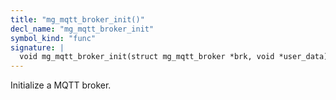 ```yaml
---
title: "mg_mqtt_broker_init()"
decl_name: "mg_mqtt_broker_init"
symbol_kind: "func"
signature: |
  void mg_mqtt_broker_init(struct mg_mqtt_broker *brk, void *user_data);
---
```


Initialize a MQTT broker. 

